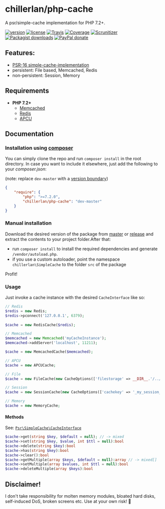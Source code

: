 # chillerlan/php-cache

A psr/simple-cache implementation for PHP 7.2+.

[![version][packagist-badge]][packagist]
[![license][license-badge]][license]
[![Travis][travis-badge]][travis]
[![Coverage][coverage-badge]][coverage]
[![Scrunitizer][scrutinizer-badge]][scrutinizer]
[![Packagist downloads][downloads-badge]][downloads]
[![PayPal donate][donate-badge]][donate]

[packagist-badge]: https://img.shields.io/packagist/v/chillerlan/php-cache.svg?style=flat-square
[packagist]: https://packagist.org/packages/chillerlan/php-cache
[license-badge]: https://img.shields.io/github/license/chillerlan/php-cache.svg?style=flat-square
[license]: https://github.com/chillerlan/php-cache/blob/master/LICENSE
[travis-badge]: https://img.shields.io/travis/chillerlan/php-cache.svg?style=flat-square
[travis]: https://travis-ci.org/chillerlan/php-cache
[coverage-badge]: https://img.shields.io/codecov/c/github/chillerlan/php-cache.svg?style=flat-square
[coverage]: https://codecov.io/github/chillerlan/php-cache
[scrutinizer-badge]: https://img.shields.io/scrutinizer/g/chillerlan/php-cache.svg?style=flat-square
[scrutinizer]: https://scrutinizer-ci.com/g/chillerlan/php-cache
[downloads-badge]: https://img.shields.io/packagist/dt/chillerlan/php-cache.svg?style=flat-square
[downloads]: https://packagist.org/packages/chillerlan/php-cache/stats
[donate-badge]: https://img.shields.io/badge/donate-paypal-ff33aa.svg?style=flat-square
[donate]: https://www.paypal.com/cgi-bin/webscr?cmd=_s-xclick&hosted_button_id=WLYUNAT9ZTJZ4

## Features:
 - [PSR-16 simple-cache-implementation](https://github.com/php-fig/fig-standards/blob/master/accepted/PSR-16-simple-cache.md)
 - persistent: File based, Memcached, Redis
 - non-persistent: Session, Memory 

## Requirements
 - **PHP 7.2+**
   - [Memcached](http://php.net/manual/en/book.memcached.php)
   - [Redis](https://github.com/phpredis/phpredis/)
   - [APCU](http://php.net/manual/en/book.apcu.php)
   
## Documentation
### Installation using [composer](https://getcomposer.org)
You can simply clone the repo and run `composer install` in the root directory. 
In case you want to include it elsewhere, just add the following to your *composer.json*:

(note: replace `dev-master` with a [version boundary](https://getcomposer.org/doc/articles/versions.md))
```json
{
	"require": {
		"php": ">=7.2.0",
		"chillerlan/php-cache": "dev-master"
	}
}
```

### Manual installation
Download the desired version of the package from [master](https://github.com/chillerlan/php-cache/archive/master.zip) or 
[release](https://github.com/chillerlan/php-cache/releases) and extract the contents to your project folder.After that:
  - run `composer install` to install the required dependencies and generate `/vendor/autoload.php`.
  - if you use a custom autoloader, point the namespace `chillerlan\SimpleCache` to the folder `src` of the package 

Profit!

### Usage
Just invoke a cache instance with the desired `CacheInterface` like so:
```php
// Redis
$redis = new Redis;
$redis->pconnect('127.0.0.1', 6379);
		
$cache = new RedisCache($redis);

// Memcached
$memcached = new Memcached('myCacheInstance');
$memcached->addServer('localhost', 11211);

$cache = new MemcachedCache($memcached);

// APCU
$cache = new APCUCache;

// File
$cache = new FileCache(new CacheOptions(['filestorage' => __DIR__.'/../.cache']));

// Session
$cache = new SessionCache(new CacheOptions(['cachekey' => '_my_session_cache']));

// Memory
$cache = new MemoryCache;
```

#### Methods
See: [`Psr\SimpleCache\CacheInterface`](https://github.com/php-fig/simple-cache/blob/master/src/CacheInterface.php)

```php
$cache->get(string $key, $default = null); // -> mixed
$cache->set(string $key, $value, int $ttl = null):bool
$cache->delete(string $key):bool
$cache->has(string $key):bool
$cache->clear():bool
$cache->getMultiple(array $keys, $default = null):array // -> mixed[]
$cache->setMultiple(array $values, int $ttl = null):bool
$cache->deleteMultiple(array $keys):bool
```

## Disclaimer!
I don't take responsibility for molten memory modules, bloated hard disks, self-induced DoS, broken screens etc. Use at your own risk! :see_no_evil:

